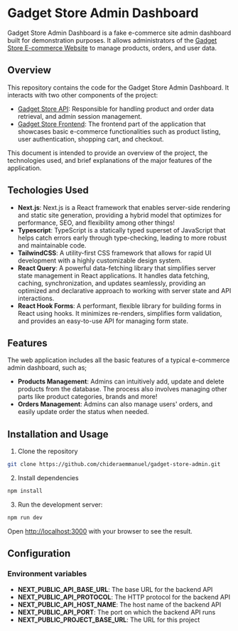 # Gadget Store Admin Dashboard

Gadget Store Admin Dashboard is a fake e-commerce site admin dashboard built for demonstration purposes. It allows administrators of the [Gadget Store E-commerce Website](https://github.com/chideraemmanuel/gadget-store-ecommerce) to manage products, orders, and user data.

## Overview

This repository contains the code for the Gadget Store Admin Dashboard. It interacts with two other components of the project:

- [Gadget Store API](https://github.com/chideraemmanuel/gadget-store-api): Responsible for handling product and order data retrieval, and admin session management.
- [Gadget Store Frontend](https://github.com/chideraemmanuel/gadget-store-ecommerce): The frontend part of the application that showcases basic e-commerce functionalities such as product listing, user authentication, shopping cart, and checkout.

This document is intended to provide an overview of the project, the technologies used, and brief explanations of the major features of the application.

## Techologies Used

- **Next.js**: Next.js is a React framework that enables server-side rendering and static site generation, providing a hybrid model that optimizes for performance, SEO, and flexibility among other things!
- **Typescript**: TypeScript is a statically typed superset of JavaScript that helps catch errors early through type-checking, leading to more robust and maintainable code.
- **TailwindCSS**: A utility-first CSS framework that allows for rapid UI development with a highly customizable design system.
- **React Query**: A powerful data-fetching library that simplifies server state management in React applications. It handles data fetching, caching, synchronization, and updates seamlessly, providing an optimized and declarative approach to working with server state and API interactions.
- **React Hook Forms**: A performant, flexible library for building forms in React using hooks. It minimizes re-renders, simplifies form validation, and provides an easy-to-use API for managing form state.

## Features

The web application includes all the basic features of a typical e-commerce admin dashboard, such as;

- **Products Management**: Admins can intuitively add, update and delete products from the database. The process also involves managing other parts like product categories, brands and more!
- **Orders Management**: Admins can also manage users' orders, and easily update order the status when needed.

## Installation and Usage

1. Clone the repository

```bash
git clone https://github.com/chideraemmanuel/gadget-store-admin.git
```

2. Install dependencies

```bash
npm install
```

3. Run the development server:

```bash
npm run dev
```

Open [http://localhost:3000](http://localhost:3000) with your browser to see the result.

## Configuration

### Environment variables

- **NEXT_PUBLIC_API_BASE_URL**: The base URL for the backend API
- **NEXT_PUBLIC_API_PROTOCOL**: The HTTP protocol for the backend API
- **NEXT_PUBLIC_API_HOST_NAME**: The host name of the backend API
- **NEXT_PUBLIC_API_PORT**: The port on which the backend API runs
- **NEXT_PUBLIC_PROJECT_BASE_URL**: The URL for this project
